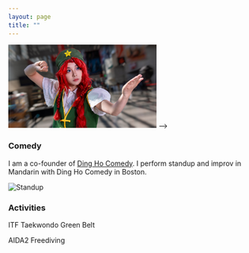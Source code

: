 ```yaml
---
layout: page
title: ""
---
```


<!--
### ACGN

I love anime and games, and I’ve been a TouHou fan for 12 years. I enjoy cosplaying and making costumes.

 <!-- <img src="/momiji.jpg" alt="Inubashiri Momiji" width="300"/> -->
 <img src="/meirin.jpg" alt="Hong Meirin" width="300"/>
-->

### Comedy

I am a co-founder of [Ding Ho Comedy](https://www.eventbrite.com/o/dingho-comedy-33952860901). I perform standup and improv in Mandarin with Ding Ho Comedy in Boston.

<img src="/standup.jpg" alt="Standup" width="300"/>

### Activities

ITF Taekwondo Green Belt

AIDA2 Freediving
